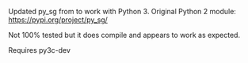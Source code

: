 Updated py_sg from to work with Python 3.
Original Python 2 module: https://pypi.org/project/py_sg/

Not 100% tested but it does compile and appears to work as expected.


Requires py3c-dev
